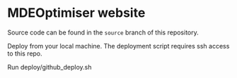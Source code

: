 # MDEOptimiser website

Source code can be found in the `source` branch of this repository.

Deploy from your local machine. The deployment script requires ssh access to this repo.

Run deploy/github_deploy.sh


